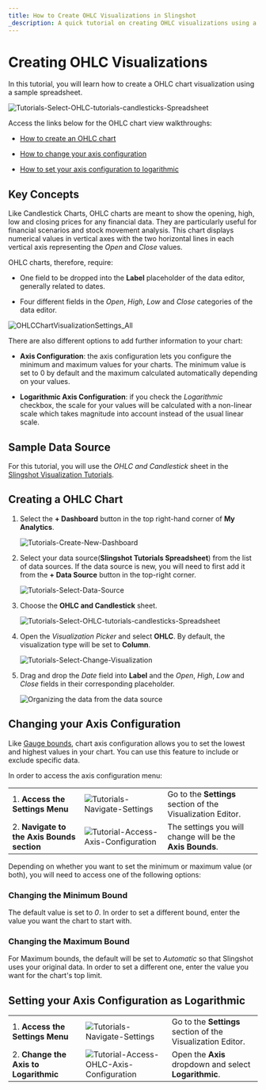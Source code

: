 ```yaml
---
title: How to Create OHLC Visualizations in Slingshot 
_description: A quick tutorial on creating OHLC visualizations using a sample spreadsheet.
---
```


# Creating OHLC Visualizations

In this tutorial, you will learn how to create a OHLC chart visualization using
a sample spreadsheet.

![Tutorials-Select-OHLC-tutorials-candlesticks-Spreadsheet](images/ohlc-charts-example.png)


Access the links below for the OHLC chart view walkthroughs:

  - [How to create an OHLC chart](https://www.slingshotapp.io/en/help/docs/analytics/visualization-tutorials/ohlc-chart#creating-a-ohlc-chart)

  - [How to change your axis configuration](https://www.slingshotapp.io/en/help/docs/analytics/visualization-tutorials/ohlc-chart#changing-your-axis-configuration)

  - [How to set your axis configuration to logarithmic](https://www.slingshotapp.io/en/help/docs/analytics/visualization-tutorials/ohlc-chart#setting-your-axis-configuration-as-logarithmic)

## Key Concepts

Like Candlestick Charts, OHLC charts are meant to show the opening,
high, low and closing prices for any financial data. They are
particularly useful for financial scenarios and stock movement analysis.
This chart displays numerical values in vertical axes with the two
horizontal lines in each vertical axis representing the *Open* and
*Close* values.

OHLC charts, therefore, require:

  - One field to be dropped into the **Label** placeholder of the data
    editor, generally related to dates.

  - Four different fields in the *Open*, *High*, *Low* and *Close*
    categories of the data editor.

![OHLCChartVisualizationSettings\_All](images/ohlc-visualization-editor.png)

There are also different options to add further information to your
chart:

  - **Axis Configuration**: the axis configuration lets you configure
    the minimum and maximum values for your charts. The minimum value is
    set to 0 by default and the maximum calculated automatically
    depending on your values.

  - **Logarithmic Axis Configuration**: if you check the *Logarithmic*
    checkbox, the scale for your values will be calculated with a
    non-linear scale which takes magnitude into account instead of the
    usual linear scale.

## Sample Data Source

For this tutorial, you will use the *OHLC and Candlestick* sheet in the [Slingshot Visualization Tutorials](https://download.infragistics.com/slingshot/samples/Slingshot_Visualization_Tutorials.xlsx).

<a name='creating-ohlc-chart'></a>
## Creating a OHLC Chart

1. Select the **+ Dashboard** button in the top right-hand corner of **My Analytics**.

   ![Tutorials-Create-New-Dashboard](images/dashboard-button-my-analytics.png)

2. Select your data source(**Slingshot Tutorials Spreadsheet**) from the list of data sources. If the data source is new, you will need to first add it from the **+ Data Source** button in the top-right corner.

   ![Tutorials-Select-Data-Source](images/visualization-tutorials-sample.png)                                         

3. Choose the **OHLC and Candlestick** sheet. 

    ![Tutorials-Select-OHLC-tutorials-candlesticks-Spreadsheet](images/ohlc-candlestick-spreadsheet.png)                       

 4. Open the *Visualization Picker* and select **OHLC**. By default, the visualization type will be set to **Column**.  

    ![Tutorials-Select-Change-Visualization](images/ohlc-chart-types.png)                                

 5. Drag and drop the *Date* field into **Label** and the *Open*, *High*, *Low* and *Close* fields in their corresponding placeholder.

    ![Organizing the data from the data source](images/ohlc-organizing-data.png)                              

<a name='changing-axis-configuration'></a>
## Changing your Axis Configuration

Like [Gauge bounds](tutorials-gauge#adding-bounds-to-your-gauge), chart axis
configuration allows you to set the lowest and highest values in your
chart. You can use this feature to include or exclude specific data.

In order to access the axis configuration menu:

|                                             |                                                                                      |                                                             |
| ------------------------------------------- | ------------------------------------------------------------------------------------ | ----------------------------------------------------------- |
| 1\. **Access the Settings Menu**            | <img src="images/tutorials-settings.png" alt="Tutorials-Navigate-Settings" class="responsive-img"/>               | Go to the **Settings** section of the Visualization Editor. |
| 2\. **Navigate to the Axis Bounds section** | <img src="images/bounds-axis.png" alt="Tutorial-Access-Axis-Configuration" class="responsive-img"/> | The settings you will change will be the **Axis Bounds**.   |

Depending on whether you want to set the minimum or maximum value (or
both), you will need to access one of the following options:

### Changing the Minimum Bound

The default value is set to *0*. In order to set a different bound,
enter the value you want the chart to start with.

### Changing the Maximum Bound

For Maximum bounds, the default will be set to *Automatic* so that
Slingshot uses your original data. In order to set a different one, enter
the value you want for the chart's top limit.

<a name='setting-logarithmic-axis'></a>
## Setting your Axis Configuration as Logarithmic

|                                        |                                                                                                       |                                                             |
| -------------------------------------- | ----------------------------------------------------------------------------------------------------- | ----------------------------------------------------------- |
| 1\. **Access the Settings Menu**       | <img src="images/tutorials-settings.png" alt="Tutorials-Navigate-Settings" class="responsive-img"/>                                | Go to the **Settings** section of the Visualization Editor. |
| 2\. **Change the Axis to Logarithmic** | <img src="images/ohlc-candlestick-logarithmic-axis.png" alt="Tutorial-Access-OHLC-Axis-Configuration" class="responsive-img"/> | Open the **Axis** dropdown and select **Logarithmic**.      |
